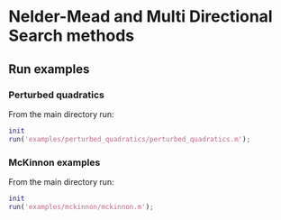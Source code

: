 # Nelder-Mead and Multi Directional Search methods

## Run examples

### Perturbed quadratics

From the main directory run:
```matlab
init
run('examples/perturbed_quadratics/perturbed_quadratics.m');
```

### McKinnon examples

From the main directory run:
```matlab
init
run('examples/mckinnon/mckinnon.m');
```

